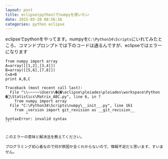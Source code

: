 ```yaml
---
layout: post
title: eclipse(python)でnumpyを使いたい
date: 2015-05-20 08:56:16
categories: python eclipse
---
```

<p>eclipseでpythonをやってます。numpyを<code>C:\Python34\Scripts</code>にいれてみたところ、コマンドプロンプトでは下のコードは通るんですが、eclipseではエラーになります</p>

```
from numpy import array
A=array([[1,2],[3,4]])
B=array([[5,6],[7,8]])
C=A+B
print A,B,C
```

<pre class="lang-none prettyprint-override"><code>Traceback (most recent call last):
  File "\\~~~~~\Users\�ɖ�\eclipse\pleiades\pleiades\workspace\Python �\Statistics\Matrix_ABC.py", line 6, in ?
    from numpy import array
  File "C:\Python34\Scripts\numpy\__init__.py", line 161
    from .version import git_revision as __git_revision__
         ^
SyntaxError: invalid syntax
```

<p>このエラーの意味と解決法を教えてください。<br>
プログラミング初心者なので何が原因か全くわからないので、情報不足だと思います、すいません。</p>
